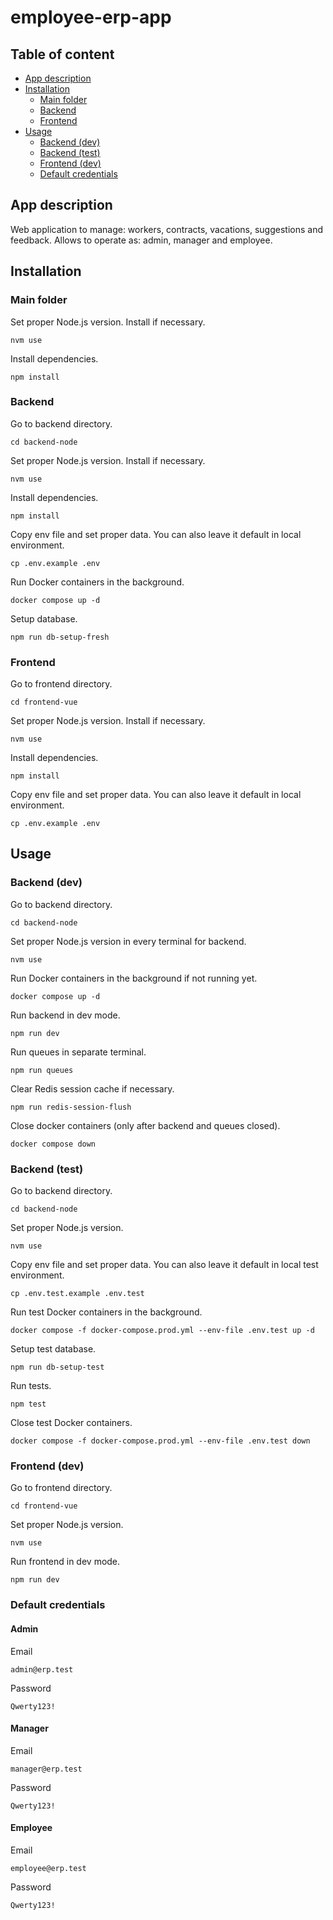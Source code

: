 # employee-erp-app

## Table of content

- [App description](#app-description)
- [Installation](#installation)
    - [Main folder](#installation-main-folder)
    - [Backend](#installation-backend)
    - [Frontend](#installation-frontend)
- [Usage](#usage)
    - [Backend (dev)](#usage-backend-dev)
    - [Backend (test)](#usage-backend-test)
    - [Frontend (dev)](#usage-frontend-dev)
    - [Default credentials](#default-credentials)

## App description

Web application to manage: workers, contracts, vacations, suggestions and feedback. Allows to operate as: admin, manager and employee.

## Installation

<h3 id="installation-main-folder">Main folder</h3>

Set proper Node.js version. Install if necessary.

```
nvm use
```

Install dependencies.

```
npm install
```

<h3 id="installation-backend">Backend</h3>

Go to backend directory.

```
cd backend-node
```

Set proper Node.js version. Install if necessary.

```
nvm use
```

Install dependencies.

```
npm install
```

Copy env file and set proper data. You can also leave it default in local environment.

```
cp .env.example .env
```

Run Docker containers in the background.

```
docker compose up -d
```

Setup database.

```
npm run db-setup-fresh
```

<h3 id="installation-frontend">Frontend</h3>

Go to frontend directory.

```
cd frontend-vue
```

Set proper Node.js version. Install if necessary.

```
nvm use
```

Install dependencies.

```
npm install
```

Copy env file and set proper data. You can also leave it default in local environment.

```
cp .env.example .env
```

## Usage

<h3 id="usage-backend-dev">Backend (dev)</h3>

Go to backend directory.

```
cd backend-node
```

Set proper Node.js version in every terminal for backend.

```
nvm use
```

Run Docker containers in the background if not running yet.

```
docker compose up -d
```

Run backend in dev mode.

```
npm run dev
```

Run queues in separate terminal.

```
npm run queues
```

Clear Redis session cache if necessary.

```
npm run redis-session-flush
```

Close docker containers (only after backend and queues closed).

```
docker compose down
```

<h3 id="usage-backend-test">Backend (test)</h3>

Go to backend directory.

```
cd backend-node
```

Set proper Node.js version.

```
nvm use
```

Copy env file and set proper data. You can also leave it default in local test environment.

```
cp .env.test.example .env.test
```

Run test Docker containers in the background.

```
docker compose -f docker-compose.prod.yml --env-file .env.test up -d
```

Setup test database.

```
npm run db-setup-test
```

Run tests.

```
npm test
```

Close test Docker containers.

```
docker compose -f docker-compose.prod.yml --env-file .env.test down
```

<h3 id="usage-frontend-dev">Frontend (dev)</h3>

Go to frontend directory.

```
cd frontend-vue
```

Set proper Node.js version.

```
nvm use
```

Run frontend in dev mode.

```
npm run dev
```

### Default credentials

#### Admin

Email

```
admin@erp.test
```

Password

```
Qwerty123!
```

#### Manager

Email

```
manager@erp.test
```

Password

```
Qwerty123!
```

#### Employee

Email

```
employee@erp.test
```

Password

```
Qwerty123!
```
